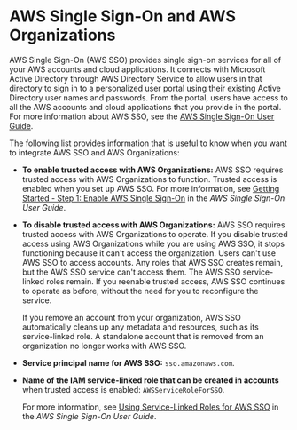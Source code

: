 # AWS Single Sign\-On and AWS Organizations<a name="services-that-can-integrate-peregrine"></a>

AWS Single Sign\-On \(AWS SSO\) provides single sign\-on services for all of your AWS accounts and cloud applications\. It connects with Microsoft Active Directory through AWS Directory Service to allow users in that directory to sign in to a personalized user portal using their existing Active Directory user names and passwords\. From the portal, users have access to all the AWS accounts and cloud applications that you provide in the portal\. For more information about AWS SSO, see the [AWS Single Sign\-On User Guide](https://docs.aws.amazon.com/singlesignon/latest/userguide/)\.

The following list provides information that is useful to know when you want to integrate AWS SSO and AWS Organizations:
+ **To enable trusted access with AWS Organizations:** AWS SSO requires trusted access with AWS Organizations to function\. Trusted access is enabled when you set up AWS SSO\. For more information, see [Getting Started \- Step 1: Enable AWS Single Sign\-On](https://docs.aws.amazon.com/singlesignon/latest/userguide/step1.html) in the *AWS Single Sign\-On User Guide*\.
+ **To disable trusted access with AWS Organizations:** AWS SSO requires trusted access with AWS Organizations to operate\. If you disable trusted access using AWS Organizations while you are using AWS SSO, it stops functioning because it can't access the organization\. Users can't use AWS SSO to access accounts\. Any roles that AWS SSO creates remain, but the AWS SSO service can't access them\. The AWS SSO service\-linked roles remain\. If you reenable trusted access, AWS SSO continues to operate as before, without the need for you to reconfigure the service\. 

  If you remove an account from your organization, AWS SSO automatically cleans up any metadata and resources, such as its service\-linked role\. A standalone account that is removed from an organization no longer works with AWS SSO\.
+ **Service principal name for AWS SSO:** `sso.amazonaws.com`\.
+ **Name of the IAM service\-linked role that can be created in accounts** when trusted access is enabled: `AWSServiceRoleForSSO`\.

  For more information, see [Using Service\-Linked Roles for AWS SSO](https://docs.aws.amazon.com/singlesignon/latest/userguide/using-service-linked-roles.html) in the *AWS Single Sign\-On User Guide*\.